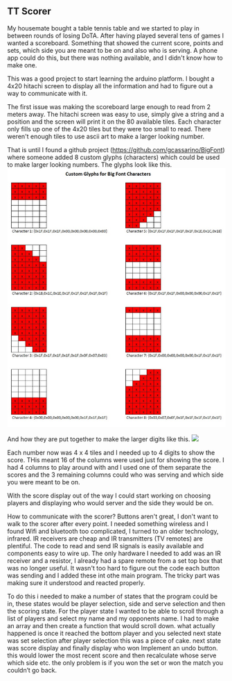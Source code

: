 ## TT Scorer
My housemate bought a table tennis table and we started to play  in between rounds of losing DoTA.
After having played several tens of games I wanted a scoreboard. Something that showed the current score, points and sets, which side you are meant to be on and also who is serving. A phone app could do this, but there was nothing available, and I didn't know how to make one. 
 
This was a good project to start learning the arduino platform. I bought a 4x20 hitachi screen to display all the information and had to figure out a way to communicate with it. 

The first issue was making the scoreboard large enough to read from 2 meters away. The hitachi screen was easy to use, simply give a string and a position and the screen will print it on the 80 available tiles. Each character only fills up one of the 4x20 tiles but they were too small to read. There weren't enough tiles to use ascii art to make a larger looking number.

That is until I found a github project (https://github.com/gcassarino/BigFont) where someone added 8 custom glyphs (characters) which could be used to make larger looking numbers. The glyphs look like this.
![](/img/BigFontGlyphs.jpg)

And how they are put together to make the larger digits like this.
 ![](/img/4x4-font.jpg)

Each number now was 4 x 4 tiles and I needed up to 4 digits to show the score. THis meant 16 of the columns were used just for showing the score. I had 4 columns to play around with and I used one of them separate the scores and the 3 remaining columns could who was serving and which side you were meant to be on. 

With the score display out of the way I could start working on choosing players and displaying who would server and the side they would be on.

How to communicate with the scorer? Buttons aren't great, I don't want to walk to the scorer after every point. I needed something wireless and I found Wifi and bluetooth too complicated, I turned to an older technology, infrared. IR receivers are cheap and IR transmitters (TV remotes) are plentiful. The code to read and send IR signals is easily available and components easy to wire up. The only hardware I needed to add was an IR receiver and a resistor, I already had a spare remote from a set top box that was no longer useful. It wasn't too hard to figure out the code each button was sending and I added these int othe main program. The tricky part was making sure it understood and reacted properly. 

To do this i needed to make a number of states that the program could be in, these states would be player selection, side and serve selection and then the scoring state. 
For the player state I wanted to be able to scroll through a list of players and select my name and my opponents name. I had to make an array and then create a function that would scroll down. what actually happened is once it reached the bottom player and you selected  next state was set selection after player selection this was a piece of cake.
next state was score display and finally display who won 
Implement an undo button. this would lower the most recent score and then recalculate whose serve which side etc. the only problem is if you won the set or won the match you couldn’t go back.
 

